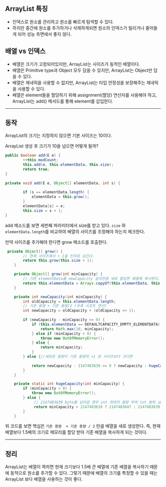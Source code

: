 ## ArrayList 특징

- 인덱스로 원소를 관리하고 원소를 빠르게 탐색할 수 있다.
- 하지만 중간에 원소를 추가하거나 삭제하게되면 원소의 인덱스가 밀리거나 줄어들게 되어 성능 측면에서 좋지 않다.

## 배열 vs 인덱스

- 배열은 크기가 고정되어있지만, ArrayList는 사이즈가 동적인 배열이다.
- 배열은 Primitive type과 Object 모두 담을 수 있지만, ArrayList는 Object만 담을 수 있다.
- 배열은 제네릭을 사용할 수 없지만, ArrayList는 타입 안정성을 보장해주는 제네릭을 사용할 수 있다.
- 배열은 element들을 할당하기 위해 assignment(할당) 연산자를 사용해야 하고, ArrayList는 add() 메서드를 통해 element를 삽입한다.

---
## 동작

ArrayList의 크기는 지정하지 않으면 기본 사이즈는 10이다.

ArrayList 생성 후 크기가 10을 넘으면 어떻게 될까?

```java
public boolean add(E e) {
        ++this.modCount;
        this.add(e, this.elementData, this.size);
        return true;
}    
    
private void add(E e, Object[] elementData, int s) {
  
        if (s == elementData.length) {
            elementData = this.grow(); 
        }
        elementData[s] = e;
        this.size = s + 1; 
}
```

add 메소드를 보면 세번째 파라미터에서 size를 받고 있다.
`size` 와 `elementData.length`를 비교하여 배열의 사이즈를 조정해야 하는지 체크한다.

만약 사이즈를 추가해야 한다면 grow 메소드를 호출한다.

```java
 private Object[] grow() {
        // 현재 사이즈에서 + 1을 인자로 넘긴다.
        return this.grow(this.size + 1);
    }

    private Object[] grow(int minCapacity) {
        // 기존 elementData를 newCapacity 길이만큼 새로 할당한 배열에 복사한다.
        return this.elementData = Arrays.copyOf(this.elementData, this.newCapacity(minCapacity));
    }

    private int newCapacity(int minCapacity) {
        int oldCapacity = this.elementData.length;     
        // 기존 용량 + 기존 용량/2 (우측 시프트 연산)
        int newCapacity = oldCapacity + (oldCapacity >> 1);
        
        if (newCapacity - minCapacity <= 0) {
            if (this.elementData == DEFAULTCAPACITY_EMPTY_ELEMENTDATA) { // arrayList가 비어있을 때
                return Math.max(10, minCapacity);
            } else if (minCapacity < 0) {
                throw new OutOfMemoryError();
            } else {
                return minCapacity;
            }
        } else {//새로운 용량이 기존 용량의 +1 된 사이즈보다 크다면     
            
            return newCapacity - 2147483639 <= 0 ? newCapacity : hugeCapacity(minCapacity);
        }
    }

    private static int hugeCapacity(int minCapacity) {
        if (minCapacity < 0) {
            throw new OutOfMemoryError();
        } else {
        	 // 2147483639 byte를 넘어갈 경우 int 최대치 용량 부여 int 범위 넘어서면 outOfMemory
             return minCapacity > 2147483639 ? 2147483647 : 2147483639;
        }
    }
```

위 코드를 보면 핵심은 `기존 용량  + 기존 용량 / 2` 만큼 배열을 새로 생성한다.
즉, 현재 배열보다 1.5배의 크기로 메모리를 할당 받아 기존 배열을 복사하게 되는 것이다.

---
## 정리

ArrayList는 배열이 꽉차면 현재 크기보다 1.5배 큰 배열에 기존 배열을 복사하기 때문에 동적으로 원소를 추가할 수 있다.
그렇기 때문에 배열의 크기를 특정할 수 있을 때는 ArrayList 보다 배열을 사용하는 것이 좋다.

